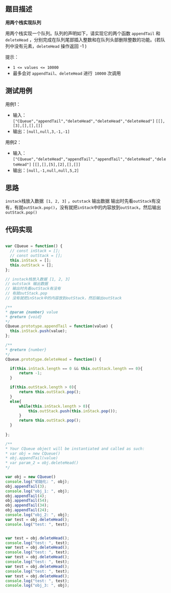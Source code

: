 ## 题目描述
**用两个栈实现队列**  

用两个栈实现一个队列。队列的声明如下，请实现它的两个函数 `appendTail` 和 `deleteHead` ，分别完成在队列尾部插入整数和在队列头部删除整数的功能。(若队列中没有元素，`deleteHead` 操作返回 -1 )  

提示：  

- `1 <= values <= 10000`
- 最多会对 `appendTail`、`deleteHead` 进行` 10000` 次调用  

## 测试用例  

用例1：   

- 输入：`["CQueue","appendTail","deleteHead","deleteHead","deleteHead"]`
`[[],[3],[],[],[]]`
- 输出：`[null,null,3,-1,-1]`

用例2：   

- 输入：`["CQueue","deleteHead","appendTail","appendTail","deleteHead","deleteHead"]`
`[[],[],[5],[2],[],[]]`
- 输出：`[null,-1,null,null,5,2]`

## 思路
`instack`栈放入数据` [1, 2, 3]` ，`outstack` 输出数据
输出时先看`outStack`有没有，有就`outStack.pop()`，没有就把`inStack`中的内容放到`outStack`，然后输出`outStack.pop()`


## 代码实现  
```javascript

var CQueue = function() {
  // const inStack = [];
  // const outStack = [];
  this.inStack = [];
  this.outStack = [];
};

// instack栈放入数据 [1, 2, 3]
// outstack 输出数据
// 输出时先看outStack有没有
// 有就outStack.pop
// 没有就把inStack中的内容放到outStack，然后输出outStack

/** 
* @param {number} value
* @return {void}
*/
CQueue.prototype.appendTail = function(value) {
  this.inStack.push(value);
};

/**
* @return {number}
*/
CQueue.prototype.deleteHead = function() {

  if(this.inStack.length == 0 && this.outStack.length == 0){
      return -1;
  }

  if(this.outStack.length > 0){
      return this.outStack.pop();
  }
  else{
      while(this.inStack.length > 0){
          this.outStack.push(this.inStack.pop());
      }
      return this.outStack.pop();
  }
  
};

/**
* Your CQueue object will be instantiated and called as such:
* var obj = new CQueue()
* obj.appendTail(value)
* var param_2 = obj.deleteHead()
*/

var obj = new CQueue()
console.log("初始化: ", obj);
obj.appendTail(3);
console.log("obj_1: ", obj);
obj.appendTail(4);
obj.appendTail(54);
obj.appendTail(34);
obj.appendTail(24);
console.log("obj_2: ", obj);
var test = obj.deleteHead();
console.log("test: ", test);


var test = obj.deleteHead();
console.log("test: ", test);
var test = obj.deleteHead();
console.log("test: ", test);
var test = obj.deleteHead();
console.log("test: ", test);
var test = obj.deleteHead();
console.log("test: ", test);
var test = obj.deleteHead();
console.log("test: ", test);
console.log("obj_3: ", obj);


```
